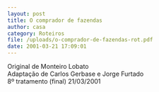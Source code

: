 ```yaml
---
layout: post
title: O comprador de fazendas
author: casa
category: Roteiros
file: /uploads/o-comprador-de-fazendas-rot.pdf
date: 2001-03-21 17:09:01
---
```

Original de Monteiro Lobato\
Adaptação de Carlos Gerbase e Jorge Furtado\
8º tratamento (final) 21/03/2001